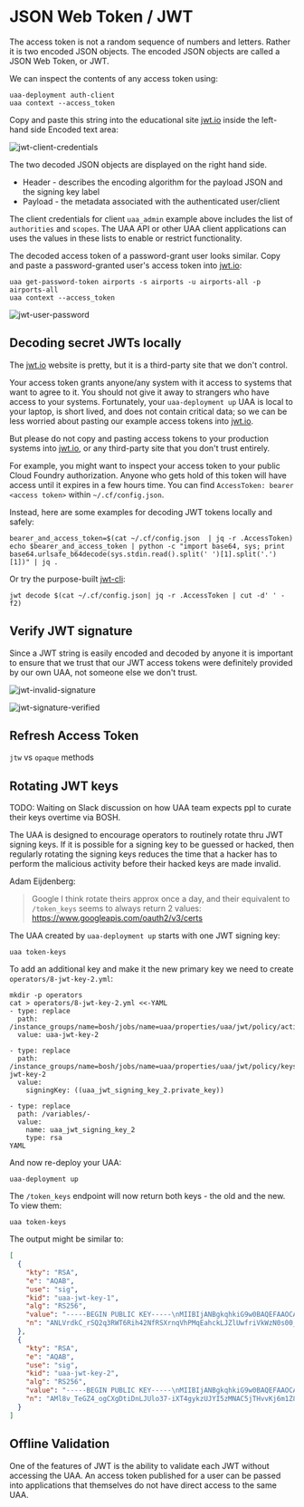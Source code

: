 # JSON Web Token / JWT

The access token is not a random sequence of numbers and letters. Rather it is two encoded JSON objects. The encoded JSON objects are called a JSON Web Token, or JWT.

We can inspect the contents of any access token using:

```text
uaa-deployment auth-client
uaa context --access_token
```

Copy and paste this string into the educational site [jwt.io](https://jwt.io) inside the left-hand side Encoded text area:

![jwt-client-credentials](images/jwt-client-credentials.png)

The two decoded JSON objects are displayed on the right hand side.

* Header - describes the encoding algorithm for the payload JSON and the signing key label
* Payload - the metadata associated with the authenticated user/client

The client credentials for client `uaa_admin` example above includes the list of `authorities` and `scopes`. The UAA API or other UAA client applications can uses the values in these lists to enable or restrict functionality.

The decoded access token of a password-grant user looks similar. Copy and paste a password-granted user's access token into [jwt.io](https://jwt.io):

```text
uaa get-password-token airports -s airports -u airports-all -p airports-all
uaa context --access_token
```

![jwt-user-password](images/jwt-user-password.png)

## Decoding secret JWTs locally

The [jwt.io](https://jwt.io) website is pretty, but it is a third-party site that we don't control.

Your access token grants anyone/any system with it access to systems that want to agree to it. You should not give it away to strangers who have access to your systems. Fortunately, your `uaa-deployment up` UAA is local to your laptop, is short lived, and does not contain critical data; so we can be less worried about pasting our example access tokens into [jwt.io](https://jwt.io).

But please do not copy and pasting access tokens to your production systems into [jwt.io](https://jwt.io), or any third-party site that you don't trust entirely.

For example, you might want to inspect your access token to your public Cloud Foundry authorization. Anyone who gets hold of this token will have access until it expires in a few hours time. You can find `AccessToken: bearer <access token>` within `~/.cf/config.json`.

Instead, here are some examples for decoding JWT tokens locally and safely:

```text
bearer_and_access_token=$(cat ~/.cf/config.json  | jq -r .AccessToken)
echo $bearer_and_access_token | python -c "import base64, sys; print base64.urlsafe_b64decode(sys.stdin.read().split(' ')[1].split('.')[1])" | jq .
```

Or try the purpose-built [jwt-cli](https://github.com/mike-engel/jwt-cli):

```text
jwt decode $(cat ~/.cf/config.json| jq -r .AccessToken | cut -d' ' -f2)
```

## Verify JWT signature

Since a JWT string is easily encoded and decoded by anyone it is important to ensure that we trust that our JWT access tokens were definitely provided by our own UAA, not someone else we don't trust.

![jwt-invalid-signature](images/jwt-invalid-signature.png)

![jwt-signature-verified](images/jwt-signature-verified.png)

## Refresh Access Token

`jtw` vs `opaque` methods

## Rotating JWT keys

TODO: Waiting on Slack discussion on how UAA team expects ppl to curate their keys overtime via BOSH.

The UAA is designed to encourage operators to routinely rotate thru JWT signing keys. If it is possible for a signing key to be guessed or hacked, then regularly rotating the signing keys reduces the time that a hacker has to perform the malicious activity before their hacked keys are made invalid.

Adam Eijdenberg:

> Google I think rotate theirs approx once a day, and their equivalent to `/token_keys` seems to always return 2 values: https://www.googleapis.com/oauth2/v3/certs

The UAA created by `uaa-deployment up` starts with one JWT signing key:

```text
uaa token-keys
```

To add an additional key and make it the new primary key we need to create `operators/8-jwt-key-2.yml`:

```text
mkdir -p operators
cat > operators/8-jwt-key-2.yml <<-YAML
- type: replace
  path: /instance_groups/name=bosh/jobs/name=uaa/properties/uaa/jwt/policy/active_key_id
  value: uaa-jwt-key-2

- type: replace
  path: /instance_groups/name=bosh/jobs/name=uaa/properties/uaa/jwt/policy/keys/uaa-jwt-key-2
  value:
    signingKey: ((uaa_jwt_signing_key_2.private_key))

- type: replace
  path: /variables/-
  value:
    name: uaa_jwt_signing_key_2
    type: rsa
YAML
```

And now re-deploy your UAA:

```text
uaa-deployment up
```

The `/token_keys` endpoint will now return both keys - the old and the new. To view them:

```text
uaa token-keys
```

The output might be similar to:

```json
[
  {
    "kty": "RSA",
    "e": "AQAB",
    "use": "sig",
    "kid": "uaa-jwt-key-1",
    "alg": "RS256",
    "value": "-----BEGIN PUBLIC KEY-----\nMIIBIjANBgkqhkiG9w0BAQEFAAOCAQ8AMIIBCgKCAQEA0tWt2QL+tJDardFZPpGK\nHjY19FJeuepWE8yoRqFyQslmVTB+uJWRbM3SzTT+IFY2QqS9Jbg2VPU0+zLTlPf+\ng3oIGD/lCqlKwIa9lIF9tQWivCz08dL4PIsFTtPU9EhRtm0CzKx1pZWwzCuGT/vv\ns/9LNh5BhJyEt/QSHPHnl1bN6SarvK5RW5qq827ExWsXsdx2zqYghMnlfWqSD3L/\nHcwS+JBUAgG9swYkjg1djxlU8IBoeV1YR65Cs3E/pgxtoap7mLlEx+HZYEM0Qtfm\nfWbm+iTDSa/YXu8pUQcP7QDEzR06EHhgxKwT7NKYf75quTYjeeD7+cIRbKpGUTTj\nJwIDAQAB\n-----END PUBLIC KEY-----",
    "n": "ANLVrdkC_rSQ2q3RWT6Rih42NfRSXrnqVhPMqEahckLJZlUwfriVkWzN0s00_iBWNkKkvSW4NlT1NPsy05T3_oN6CBg_5QqpSsCGvZSBfbUForws9PHS-DyLBU7T1PRIUbZtAsysdaWVsMwrhk_777P_SzYeQYSchLf0Ehzx55dWzekmq7yuUVuaqvNuxMVrF7Hcds6mIITJ5X1qkg9y_x3MEviQVAIBvbMGJI4NXY8ZVPCAaHldWEeuQrNxP6YMbaGqe5i5RMfh2WBDNELX5n1m5vokw0mv2F7vKVEHD-0AxM0dOhB4YMSsE-zSmH--ark2I3ng-_nCEWyqRlE04yc"
  },
  {
    "kty": "RSA",
    "e": "AQAB",
    "use": "sig",
    "kid": "uaa-jwt-key-2",
    "alg": "RS256",
    "value": "-----BEGIN PUBLIC KEY-----\nMIIBIjANBgkqhkiG9w0BAQEFAAOCAQ8AMIIBCgKCAQEAyXy/9N4Znj+iAJeAO2IO\ncslSWjfv6JdPiDKTNQlgjnMw0ALmNMe+8qPqbVnxkN/djoS8Aqy48+6ghvs5wwR0\nXAMWZ4p9YYM5D1UJPA7DdSr/wcZeth+ZgQ/fdfxnhaJBipXVIRuDvYA/1ffCY3Nl\nAcyUfPgqFVr1N18yjBr3PvuOmqRQSCH+U8/Jq2fXbOtzemEBGcduYqX/uS4ao12i\n/gb5Bx1TJBJpBkLpknQ6wj0x4ZIfJKreiSfB+ryjdQyYKSZlFaSW0PZSmc7n2k+8\nELOlgCD35rTZdjBA5lmVzIUNdBZGR4kBsUQEMZbYs5Zrd05ma4qgtEQmn4LuX1nt\nfwIDAQAB\n-----END PUBLIC KEY-----",
    "n": "AMl8v_TeGZ4_ogCXgDtiDnLJUlo37-iXT4gykzUJYI5zMNAC5jTHvvKj6m1Z8ZDf3Y6EvAKsuPPuoIb7OcMEdFwDFmeKfWGDOQ9VCTwOw3Uq_8HGXrYfmYEP33X8Z4WiQYqV1SEbg72AP9X3wmNzZQHMlHz4KhVa9TdfMowa9z77jpqkUEgh_lPPyatn12zrc3phARnHbmKl_7kuGqNdov4G-QcdUyQSaQZC6ZJ0OsI9MeGSHySq3oknwfq8o3UMmCkmZRWkltD2UpnO59pPvBCzpYAg9-a02XYwQOZZlcyFDXQWRkeJAbFEBDGW2LOWa3dOZmuKoLREJp-C7l9Z7X8"
  }
]
```

## Offline Validation

One of the features of JWT is the ability to validate each JWT without accessing the UAA. An access token published for a user can be passed into applications that themselves do not have direct access to the same UAA.



